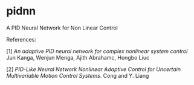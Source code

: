 # pidnn

A PID Neural Network for Non Linear Control



References:

[1] *An adaptive PID neural network for complex nonlinear system control* Jun Kanga, Wenjun Menga, Ajith Abrahamc, Hongbo Liuc

[2] *PID-Like Neural Network Nonlinear Adaptive Control for Uncertain Multivariable Motion Control Systems*. Cong and Y. Liang
